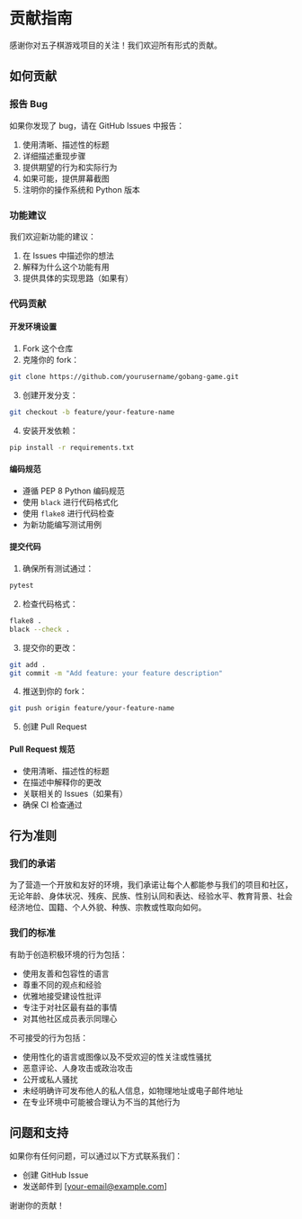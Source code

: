 # 贡献指南

感谢你对五子棋游戏项目的关注！我们欢迎所有形式的贡献。

## 如何贡献

### 报告 Bug

如果你发现了 bug，请在 GitHub Issues 中报告：

1. 使用清晰、描述性的标题
2. 详细描述重现步骤
3. 提供期望的行为和实际行为
4. 如果可能，提供屏幕截图
5. 注明你的操作系统和 Python 版本

### 功能建议

我们欢迎新功能的建议：

1. 在 Issues 中描述你的想法
2. 解释为什么这个功能有用
3. 提供具体的实现思路（如果有）

### 代码贡献

#### 开发环境设置

1. Fork 这个仓库
2. 克隆你的 fork：
```bash
git clone https://github.com/yourusername/gobang-game.git
```

3. 创建开发分支：
```bash
git checkout -b feature/your-feature-name
```

4. 安装开发依赖：
```bash
pip install -r requirements.txt
```

#### 编码规范

- 遵循 PEP 8 Python 编码规范
- 使用 `black` 进行代码格式化
- 使用 `flake8` 进行代码检查
- 为新功能编写测试用例

#### 提交代码

1. 确保所有测试通过：
```bash
pytest
```

2. 检查代码格式：
```bash
flake8 .
black --check .
```

3. 提交你的更改：
```bash
git add .
git commit -m "Add feature: your feature description"
```

4. 推送到你的 fork：
```bash
git push origin feature/your-feature-name
```

5. 创建 Pull Request

#### Pull Request 规范

- 使用清晰、描述性的标题
- 在描述中解释你的更改
- 关联相关的 Issues（如果有）
- 确保 CI 检查通过

## 行为准则

### 我们的承诺

为了营造一个开放和友好的环境，我们承诺让每个人都能参与我们的项目和社区，无论年龄、身体状况、残疾、民族、性别认同和表达、经验水平、教育背景、社会经济地位、国籍、个人外貌、种族、宗教或性取向如何。

### 我们的标准

有助于创造积极环境的行为包括：

- 使用友善和包容性的语言
- 尊重不同的观点和经验
- 优雅地接受建设性批评
- 专注于对社区最有益的事情
- 对其他社区成员表示同理心

不可接受的行为包括：

- 使用性化的语言或图像以及不受欢迎的性关注或性骚扰
- 恶意评论、人身攻击或政治攻击
- 公开或私人骚扰
- 未经明确许可发布他人的私人信息，如物理地址或电子邮件地址
- 在专业环境中可能被合理认为不当的其他行为

## 问题和支持

如果你有任何问题，可以通过以下方式联系我们：

- 创建 GitHub Issue
- 发送邮件到 [your-email@example.com]

谢谢你的贡献！